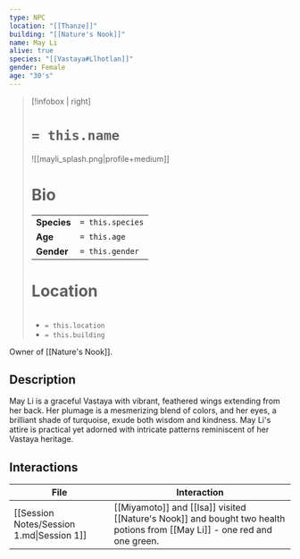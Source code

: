 ```yaml
---
type: NPC
location: "[[Thanze]]"
building: "[[Nature's Nook]]"
name: May Li
alive: true
species: "[[Vastaya#Llhotlan]]"
gender: Female
age: "30's"
---
```

> [!infobox | right]
> # `= this.name`
> ![[mayli_splash.png|profile+medium]]
> # Bio
> |  |  |
> | ---- | ---- |
> | **Species** |  `= this.species` |
> | **Age** |  `= this.age` | 
> | **Gender** | `= this.gender` |
> 
> # Location
> |  |  |
> | ---- | ---- |
> -  `= this.location`
> 	- `= this.building` 

Owner of [[Nature's Nook]].
## Description
May Li is a graceful Vastaya with vibrant, feathered wings extending from her back. Her plumage is a mesmerizing blend of colors, and her eyes, a brilliant shade of turquoise, exude both wisdom and kindness. May Li's attire is practical yet adorned with intricate patterns reminiscent of her Vastaya heritage.
## Interactions
<!-- QueryToSerialize: TABLE L.text as Interaction FROM "Session Notes" FLATTEN file.lists as L WHERE contains(L.text, this.name) -->
<!-- SerializedQuery: TABLE L.text as Interaction FROM "Session Notes" FLATTEN file.lists as L WHERE contains(L.text, this.name) -->

| File                                      | Interaction                                                                                                               |
| ----------------------------------------- | ------------------------------------------------------------------------------------------------------------------------- |
| [[Session Notes/Session 1.md\|Session 1]] | [[Miyamoto]] and [[Isa]] visited [[Nature's Nook]] and bought two health potions from [[May Li]] - one red and one green. |
<!-- SerializedQuery END -->

